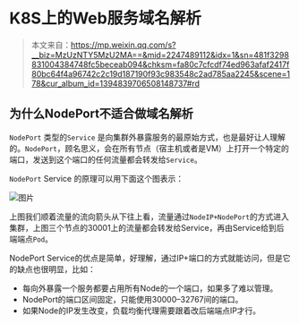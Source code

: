 # K8S上的Web服务域名解析

> 本文来自：https://mp.weixin.qq.com/s?__biz=MzUzNTY5MzU2MA==&mid=2247489112&idx=1&sn=481f3298831004384748fc5beceab094&chksm=fa80c7cfcdf74ed963afaf2417f80bc64f4a96742c2c19d187190f93c983548c2ad785aa2245&scene=178&cur_album_id=1394839706508148737#rd

## 为什么NodePort不适合做域名解析

`NodePort` 类型的`Service` 是向集群外暴露服务的最原始方式，也是最好让人理解的。`NodePort`，顾名思义，会在所有节点（宿主机或者是VM）上打开一个特定的端口，发送到这个端口的任何流量都会转发给`Service`。

`NodePort` Service 的原理可以用下面这个图表示：

![图片](https://picture-1258612855.cos.ap-shanghai.myqcloud.com/20221109115341.jpeg)

上图我们顺着流量的流向箭头从下往上看，流量通过`NodeIP+NodePort`的方式进入集群，上图三个节点的30001上的流量都会转发给Service，再由Service给到后端端点`Pod`。

NodePort Service的优点是简单，好理解，通过IP+端口的方式就能访问，但是它的缺点也很明显，比如：

- 每向外暴露一个服务都要占用所有Node的一个端口，如果多了难以管理。
- NodePort的端口区间固定，只能使用30000–32767间的端口。
- 如果Node的IP发生改变，负载均衡代理需要跟着改后端端点IP才行。